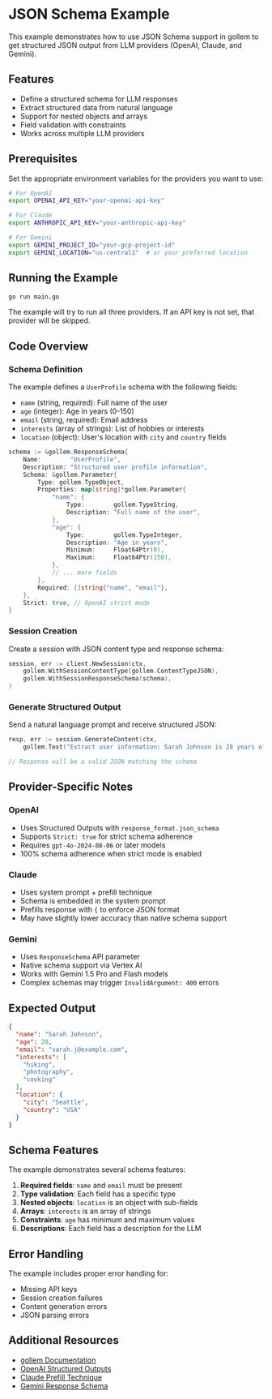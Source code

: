 # JSON Schema Example

This example demonstrates how to use JSON Schema support in gollem to get structured JSON output from LLM providers (OpenAI, Claude, and Gemini).

## Features

- Define a structured schema for LLM responses
- Extract structured data from natural language
- Support for nested objects and arrays
- Field validation with constraints
- Works across multiple LLM providers

## Prerequisites

Set the appropriate environment variables for the providers you want to use:

```bash
# For OpenAI
export OPENAI_API_KEY="your-openai-api-key"

# For Claude
export ANTHROPIC_API_KEY="your-anthropic-api-key"

# For Gemini
export GEMINI_PROJECT_ID="your-gcp-project-id"
export GEMINI_LOCATION="us-central1"  # or your preferred location
```

## Running the Example

```bash
go run main.go
```

The example will try to run all three providers. If an API key is not set, that provider will be skipped.

## Code Overview

### Schema Definition

The example defines a `UserProfile` schema with the following fields:

- `name` (string, required): Full name of the user
- `age` (integer): Age in years (0-150)
- `email` (string, required): Email address
- `interests` (array of strings): List of hobbies or interests
- `location` (object): User's location with `city` and `country` fields

```go
schema := &gollem.ResponseSchema{
    Name:        "UserProfile",
    Description: "Structured user profile information",
    Schema: &gollem.Parameter{
        Type: gollem.TypeObject,
        Properties: map[string]*gollem.Parameter{
            "name": {
                Type:        gollem.TypeString,
                Description: "Full name of the user",
            },
            "age": {
                Type:        gollem.TypeInteger,
                Description: "Age in years",
                Minimum:     Float64Ptr(0),
                Maximum:     Float64Ptr(150),
            },
            // ... more fields
        },
        Required: []string{"name", "email"},
    },
    Strict: true, // OpenAI strict mode
}
```

### Session Creation

Create a session with JSON content type and response schema:

```go
session, err := client.NewSession(ctx,
    gollem.WithSessionContentType(gollem.ContentTypeJSON),
    gollem.WithSessionResponseSchema(schema),
)
```

### Generate Structured Output

Send a natural language prompt and receive structured JSON:

```go
resp, err := session.GenerateContent(ctx,
    gollem.Text("Extract user information: Sarah Johnson is 28 years old, email: sarah.j@example.com, lives in Seattle, USA, and enjoys hiking, photography, and cooking."))

// Response will be a valid JSON matching the schema
```

## Provider-Specific Notes

### OpenAI

- Uses Structured Outputs with `response_format.json_schema`
- Supports `Strict: true` for strict schema adherence
- Requires `gpt-4o-2024-08-06` or later models
- 100% schema adherence when strict mode is enabled

### Claude

- Uses system prompt + prefill technique
- Schema is embedded in the system prompt
- Prefills response with `{` to enforce JSON format
- May have slightly lower accuracy than native schema support

### Gemini

- Uses `ResponseSchema` API parameter
- Native schema support via Vertex AI
- Works with Gemini 1.5 Pro and Flash models
- Complex schemas may trigger `InvalidArgument: 400` errors

## Expected Output

```json
{
  "name": "Sarah Johnson",
  "age": 28,
  "email": "sarah.j@example.com",
  "interests": [
    "hiking",
    "photography",
    "cooking"
  ],
  "location": {
    "city": "Seattle",
    "country": "USA"
  }
}
```

## Schema Features

The example demonstrates several schema features:

1. **Required fields**: `name` and `email` must be present
2. **Type validation**: Each field has a specific type
3. **Nested objects**: `location` is an object with sub-fields
4. **Arrays**: `interests` is an array of strings
5. **Constraints**: `age` has minimum and maximum values
6. **Descriptions**: Each field has a description for the LLM

## Error Handling

The example includes proper error handling for:
- Missing API keys
- Session creation failures
- Content generation errors
- JSON parsing errors

## Additional Resources

- [gollem Documentation](../../README.md)
- [OpenAI Structured Outputs](https://platform.openai.com/docs/guides/structured-outputs)
- [Claude Prefill Technique](https://docs.anthropic.com/claude/docs/prefill-claudes-response)
- [Gemini Response Schema](https://cloud.google.com/vertex-ai/generative-ai/docs/multimodal/control-generated-output)
